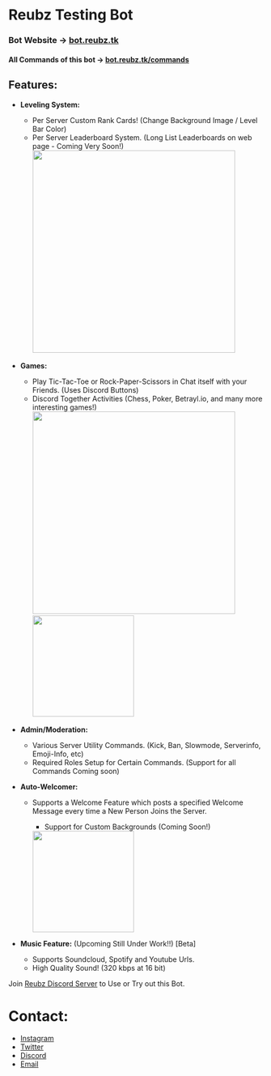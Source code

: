 # Reubz Testing Bot

### Bot Website -> [bot.reubz.tk](https://bot.reubz.tk)
#### All Commands of this bot -> [bot.reubz.tk/commands](https://bot.reubz.tk/commands/) 

## Features: 
- **Leveling System:**
  - Per Server Custom Rank Cards! (Change Background Image / Level Bar Color)
  - Per Server Leaderboard System. (Long List Leaderboards on web page - Coming Very Soon!) 
      <img src="https://i.imgur.com/T3yM9cQ.png" width="400" >

- **Games:**
  - Play Tic-Tac-Toe or Rock-Paper-Scissors in Chat itself with your Friends. (Uses Discord Buttons)
  - Discord Together Activities (Chess, Poker, Betrayl.io, and many more interesting games!) 
      <img src="https://i.imgur.com/8g4YkYX.png" width="400" >
      <img src="https://i.imgur.com/Mfo4ip3.png?1" height="200" >
 
- **Admin/Moderation:** 
  - Various Server Utility Commands. (Kick, Ban, Slowmode, Serverinfo, Emoji-Info, etc)
  - Required Roles Setup for Certain Commands. (Support for all Commands Coming soon)

- **Auto-Welcomer:** 
  - Supports a Welcome Feature which posts a specified Welcome Message every time a New Person Joins the Server. 
    -  Support for Custom Backgrounds (Coming Soon!)
    
    <img src="https://i.imgur.com/w4MuhnE.png" height="200">

- **Music Feature:** (Upcoming Still Under Work!!) [Beta] 
  - Supports Soundcloud, Spotify and Youtube Urls. 
  - High Quality Sound! (320 kbps at 16 bit)


Join [Reubz Discord Server](https://discord.gg/zuqcKZQC2c) to Use or Try out this Bot. 

# Contact:
- [Instagram](https://instagram.com/_.reubz._)
- [Twitter](https://twitter.com/official_reubz)
- [Discord](https://discord.gg/zuqcKZQC2c)
- [Email](mailto:work.with.reubz@gmail.com)
